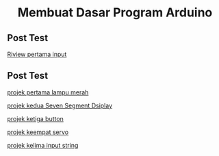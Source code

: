 <h1 align="center">Membuat Dasar Program Arduino</h1>

<h2 align="left">Post Test</h2>

[Riview pertama input](https://wokwi.com/projects/445778887398627329)

<h2 align="left">Post Test</h2>

[projek pertama lampu merah](https://wokwi.com/projects/443085979924043777)

[projek kedua Seven Segment Dsiplay](https://wokwi.com/projects/443720720106835969)

[projek ketiga button](https://wokwi.com/projects/444520542987238401)

[projek keempat servo](https://wokwi.com/projects/445041039938415617)

[projek kelima input string](https://wokwi.com/projects/445780718052121601)